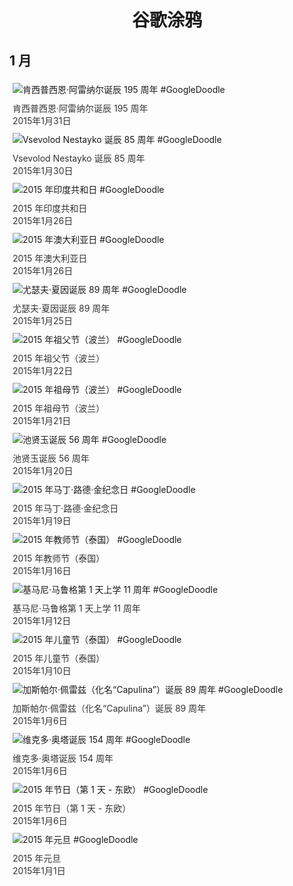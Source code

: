 
<h1 align="center"> 谷歌涂鸦 </h1>




## 1 月

<div class="image">


<img src="https://lh3.googleusercontent.com/TErc0cyJtfKVcfulWLbH80Trx7-BbORo4DwYNzlakQ2DryepesRfg07K9j0F7Fjb_WbW9nHiwsPt2eY2TUfjIwLjauIUay4KeqzEfQM" alt="肯西普西恩·阿雷纳尔诞辰 195 周年 #GoogleDoodle" style="margin: 5px"/>
<div class="info" style="font-size: 14px; color:#333333; margin:5px"><div class="title">肯西普西恩·阿雷纳尔诞辰 195 周年</div><div class="date">2015年1月31日</div></div>

<img src="https://lh3.googleusercontent.com/y4_GD4T-ptDTk_3Smk1A_ek83FwTm5bDrF_2dJOVcYvZik_4-E6t6iPsLIquBnBb6a2lFemSUsieVkIAj-H4dyIvXNPf4GUXN6OUun2J" alt="Vsevolod Nestayko 诞辰 85 周年 #GoogleDoodle" style="margin: 5px"/>
<div class="info" style="font-size: 14px; color:#333333; margin:5px"><div class="title">Vsevolod Nestayko 诞辰 85 周年</div><div class="date">2015年1月30日</div></div>

<img src="https://lh3.googleusercontent.com/409XUIVweU425wggeG8tdzVTGRCvMQQ8-Y10w16AeHWJBQ52qXfqF6SPUmoEG2BDKJe7gO4pTtHdQhWYknyjddQ_j3MRhwcRsMxciELf" alt="2015 年印度共和日 #GoogleDoodle" style="margin: 5px"/>
<div class="info" style="font-size: 14px; color:#333333; margin:5px"><div class="title">2015 年印度共和日</div><div class="date">2015年1月26日</div></div>

<img src="https://lh3.googleusercontent.com/4sQfZjsoY2HH636cr_Z-Qw0DmwVBCpc629LKwdorgjhqGR6W4PCI1zefeCIMJ1VowTIiPV1WvS4FPoYlb6UyS0itcG3RpmfjvpeLwvjX" alt="2015 年澳大利亚日 #GoogleDoodle" style="margin: 5px"/>
<div class="info" style="font-size: 14px; color:#333333; margin:5px"><div class="title">2015 年澳大利亚日</div><div class="date">2015年1月26日</div></div>

<img src="https://lh3.googleusercontent.com/m_w_76dN5utvHbVlVWibxAm8KQmilA9sdwEHuRqGIs_JknAJB_ZgRhJD37uMMtnPioe0VvPeO7nu4jqhXDXWCGcAC-C8tq4YiJPdnx8" alt="尤瑟夫·夏因诞辰 89 周年 #GoogleDoodle" style="margin: 5px"/>
<div class="info" style="font-size: 14px; color:#333333; margin:5px"><div class="title">尤瑟夫·夏因诞辰 89 周年</div><div class="date">2015年1月25日</div></div>

<img src="https://lh3.googleusercontent.com/UeDfZUBHDpWB1KLvOSWCoRt9escQMMSg7RHDufQBVf6_iyrQn99GSkAD4Ej9BPLmJqntM-tiXw01X54tP_zREbwKc7nGAVIjyB5GBWJnew" alt="2015 年祖父节（波兰） #GoogleDoodle" style="margin: 5px"/>
<div class="info" style="font-size: 14px; color:#333333; margin:5px"><div class="title">2015 年祖父节（波兰）</div><div class="date">2015年1月22日</div></div>

<img src="https://lh3.googleusercontent.com/70hKSKlKQj-4Wwk6_iexSSEYm8jShDp1cHP6O0WCWjnYD0Dsbg7XP4id6fJ0AIsVzM1o_TEDw23zp8Sj3JKeFQDiw3EugN-LztsN16WoOA" alt="2015 年祖母节（波兰） #GoogleDoodle" style="margin: 5px"/>
<div class="info" style="font-size: 14px; color:#333333; margin:5px"><div class="title">2015 年祖母节（波兰）</div><div class="date">2015年1月21日</div></div>

<img src="https://lh3.googleusercontent.com/8aBJS16DDkNMLet3qEsZLZqeWDavzB9IPl1n5r7l8aRgWeAWuCnuTI0-HFBCc_KovV4TpkU5vU2Pw6mTXe2MbnOf89bSmZsO9nBHPhWP" alt="池贤玉诞辰 56 周年 #GoogleDoodle" style="margin: 5px"/>
<div class="info" style="font-size: 14px; color:#333333; margin:5px"><div class="title">池贤玉诞辰 56 周年</div><div class="date">2015年1月20日</div></div>

<img src="https://lh3.googleusercontent.com/ji1DTlCPBBB6xYlOJgqUm2IiLNBM9a7dpsr6cfDNQkn-V8k3rCnZhDt896L8lM9GWRwxbQhQhJAI8VECJgDlsmHBaChj1J6EgbdcBR0u" alt="2015 年马丁·路德·金纪念日 #GoogleDoodle" style="margin: 5px"/>
<div class="info" style="font-size: 14px; color:#333333; margin:5px"><div class="title">2015 年马丁·路德·金纪念日</div><div class="date">2015年1月19日</div></div>

<img src="https://lh3.googleusercontent.com/uDj56EfZgEeaCbQ0kcbSRRUlybIuXYDMpYOLYBjkdJYsn4Q1NnzybDDh5vIFjoSdq7IvwK3wtH4FokKRQz7Q8aZawisVppFEpu00_16f" alt="2015 年教师节（泰国） #GoogleDoodle" style="margin: 5px"/>
<div class="info" style="font-size: 14px; color:#333333; margin:5px"><div class="title">2015 年教师节（泰国）</div><div class="date">2015年1月16日</div></div>

<img src="https://lh3.googleusercontent.com/wlD58G7gaxOzlVbbYlkBjIBYNOrkMnLzwmZhW7dviXYGdo8Z0w0LvOSyoPm2gEyxyiQVN3PTjF4ztk4vEmdwb8Dvv1Pi3BiQx1WgwD0" alt="基马尼·马鲁格第 1 天上学 11 周年 #GoogleDoodle" style="margin: 5px"/>
<div class="info" style="font-size: 14px; color:#333333; margin:5px"><div class="title">基马尼·马鲁格第 1 天上学 11 周年</div><div class="date">2015年1月12日</div></div>

<img src="https://lh3.googleusercontent.com/cwnomP5UuIK4X7Z8AP1kFJB6QraAoYx0TtgVB0BAtPk7brQO_-IeEizMjvYBhcd-sLRxx0BRq8yGuegXpOVG-cFSl14_aOBgw6fwyI2h" alt="2015 年儿童节（泰国） #GoogleDoodle" style="margin: 5px"/>
<div class="info" style="font-size: 14px; color:#333333; margin:5px"><div class="title">2015 年儿童节（泰国）</div><div class="date">2015年1月10日</div></div>

<img src="https://lh3.googleusercontent.com/_AV8fIm067pgzvqiTkn14IyKAJooGoo2aV-elSnIa8LaL2rOTlUxztz1WWw-k3-xePOPKMRcunklXew5fQwmMKJ8jfjw3gAVGQAspZw2" alt="加斯帕尔·佩雷兹（化名“Capulina”）诞辰 89 周年 #GoogleDoodle" style="margin: 5px"/>
<div class="info" style="font-size: 14px; color:#333333; margin:5px"><div class="title">加斯帕尔·佩雷兹（化名“Capulina”）诞辰 89 周年</div><div class="date">2015年1月6日</div></div>

<img src="https://lh3.googleusercontent.com/e4nKCUSbSv-RX1IRVYG4qQ4ti-CueSV4VAQVQB88dUsaBnhzgcKBc24IXf1RiAZ5SjqApuMd5ccJ2nvEFD_sPcfj1nmyo5x2FQDLtAEX" alt="维克多·奥塔诞辰 154 周年 #GoogleDoodle" style="margin: 5px"/>
<div class="info" style="font-size: 14px; color:#333333; margin:5px"><div class="title">维克多·奥塔诞辰 154 周年</div><div class="date">2015年1月6日</div></div>

<img src="https://lh3.googleusercontent.com/wk4AZO6CsIdHgkludGwlTj4p-KVzt5Y1OIerfHL9BJ39caKUVtw-IctYpj5S3hg0U2es0QnB3G3y4C_TvuIh9IWJbejtGuDLktC7_VM" alt="2015 年节日（第 1 天 - 东欧） #GoogleDoodle" style="margin: 5px"/>
<div class="info" style="font-size: 14px; color:#333333; margin:5px"><div class="title">2015 年节日（第 1 天 - 东欧）</div><div class="date">2015年1月6日</div></div>

<img src="https://lh3.googleusercontent.com/VJ551nPgKjFzhZ3Q9-ukMBJHhuQ-jSzj6ZC_WkmTsBD3vANXAevxTa0-JTnruWx4l3xTLjj8TTQJ4MgHPgYzf01zmhoO8CcUgR_LA3IehQ" alt="2015 年元旦 #GoogleDoodle" style="margin: 5px"/>
<div class="info" style="font-size: 14px; color:#333333; margin:5px"><div class="title">2015 年元旦</div><div class="date">2015年1月1日</div></div>

</div>








